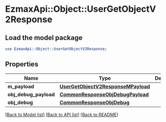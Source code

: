 # EzmaxApi::Object::UserGetObjectV2Response

## Load the model package
```perl
use EzmaxApi::Object::UserGetObjectV2Response;
```

## Properties
Name | Type | Description | Notes
------------ | ------------- | ------------- | -------------
**m_payload** | [**UserGetObjectV2ResponseMPayload**](UserGetObjectV2ResponseMPayload.md) |  | 
**obj_debug_payload** | [**CommonResponseObjDebugPayload**](CommonResponseObjDebugPayload.md) |  | [optional] 
**obj_debug** | [**CommonResponseObjDebug**](CommonResponseObjDebug.md) |  | [optional] 

[[Back to Model list]](../README.md#documentation-for-models) [[Back to API list]](../README.md#documentation-for-api-endpoints) [[Back to README]](../README.md)


